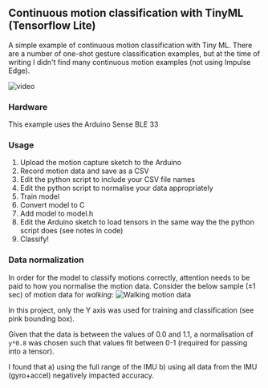## Continuous motion classification with TinyML (Tensorflow Lite)

A simple example of continuous motion classification with Tiny ML. There are a number of one-shot gesture classification examples, but at the time of writing I didn't find many continuous motion examples (not using Impulse Edge).

![video](https://github.com/nicshackle/TinyML_ContinuousMotionClassification/docs/video.png)

### Hardware
This example uses the Arduino Sense BLE 33

### Usage
1) Upload the motion capture sketch to the Arduino
2) Record motion data and save as a CSV
3) Edit the python script to include your CSV file names
4) Edit the python script to normalise your data appropriately
5) Train model
6) Convert model to C
7) Add model to model.h
8) Edit the Arduino sketch to load tensors in the same way the the python script does (see notes in code)
9) Classify!

### Data normalization

In order for the model to classify motions correctly, attention needs to be paid to how you normalise the motion data. 
Consider the below sample (±1 sec) of motion data for _walking_:
![Walking motion data](https://github.com/nicshackle/TinyML_ContinuousMotionClassification/docs/oneSample.png)

In this project, only the Y axis was used for training and classification (see pink bounding box).

Given that the data is between the values of 0.0 and 1.1, a normalisation of `y*0.8` was chosen such that values fit between 0-1 (required for passing into a tensor).

I found that a) using the full range of the IMU b) using all data from the IMU (gyro+accel) negatively impacted accuracy. 


